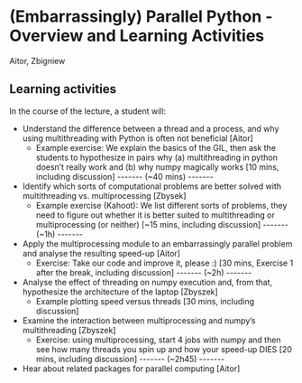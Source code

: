 # (Embarrassingly) Parallel Python - Overview and Learning Activities

Aitor, Zbigniew

## Learning activities

In the course of the lecture, a student will:  
 * Understand the difference between a thread and a process, and why using multithreading with Python is often not beneficial [Aitor]
    * Example exercise: We explain the basics of the GIL, then ask the students to hypothesize in pairs why (a) multithreading in python doesn’t really work and (b) why numpy magically works [10 mins, including discussion]
 ------- (~40 mins) -------
 * Identify which sorts of computational problems are better solved with multithreading vs. multiprocessing [Zbysek]
    * Example exercise (Kahoot): We list different sorts of problems, they need to figure out whether it is better suited to multithreading or multiprocessing (or neither) [~15 mins, including discussion]
 ------- (~1h) -------
 * Apply the multiprocessing module to an embarrassingly parallel problem and analyse the resulting speed-up [Aitor]
    * Exercise: Take our code and improve it, please :) [30 mins, Exercise 1 after the break, including discussion]
 ------- (~2h) -------
* Analyse the effect of threading on numpy execution and, from that, hypothesize the architecture of the laptop [Zbyszek]
    * Example plotting speed versus threads [30 mins, including discussion]
 * Examine the interaction between multiprocessing and numpy’s multithreading [Zbyszek]
    * Exercise: using multiprocessing, start 4 jobs with numpy and then see how many threads you spin up and how your speed-up DIES [20 mins, including discussion]
 ------- (~2h45) -------
 * Hear about related packages for parallel computing [Aitor]
